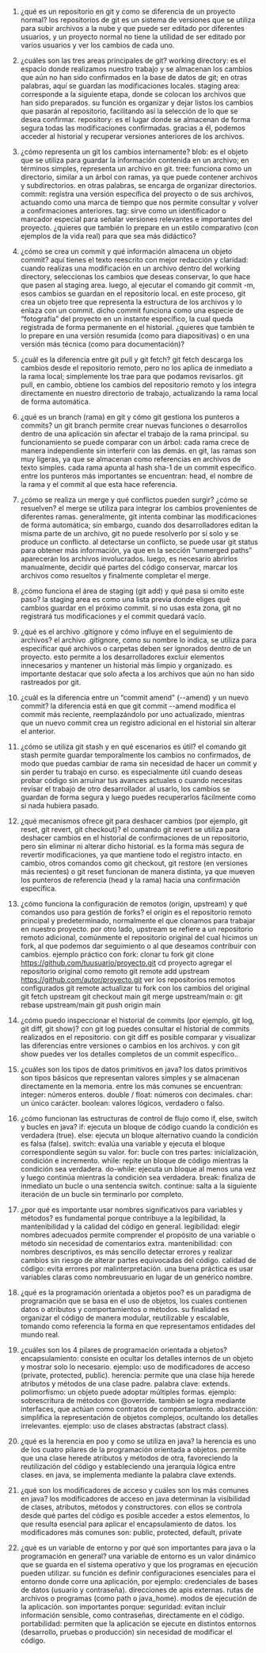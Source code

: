 1. ¿qué es un repositorio en git y como se diferencia de un proyecto normal?
los repositorios de git es un sistema de versiones que se utiliza para subir archivos a la nube y que puede ser editado por diferentes usuarios, y un proyecto normal no tiene la utilidad de ser editado por varios usuarios y ver los cambios de cada uno.

2. ¿cuáles son las tres areas principales de git?
working directory: es el espacio donde realizamos nuestro trabajo y se almacenan los cambios que aún no han sido confirmados en la base de datos de git; en otras palabras, aquí se guardan las modificaciones locales.
staging area: corresponde a la siguiente etapa, donde se colocan los archivos que han sido preparados. su función es organizar y dejar listos los cambios que pasarán al repositorio, facilitando así la selección de lo que se desea confirmar.
repository: es el lugar donde se almacenan de forma segura todas las modificaciones confirmadas. gracias a él, podemos acceder al historial y recuperar versiones anteriores de los archivos.
3. ¿cómo representa un git los cambios internamente?
blob: es el objeto que se utiliza para guardar la información contenida en un archivo; en términos simples, representa un archivo en git.
tree: funciona como un directorio, similar a un árbol con ramas, ya que puede contener archivos y subdirectorios. en otras palabras, se encarga de organizar directorios.
commit: registra una versión específica del proyecto o de sus archivos, actuando como una marca de tiempo que nos permite consultar y volver a confirmaciones anteriores.
tag: sirve como un identificador o marcador especial para señalar versiones relevantes e importantes del proyecto.
¿quieres que también lo prepare en un estilo comparativo (con ejemplos de la vida real) para que sea más didáctico?

4. ¿cómo se crea un commit y qué información almacena un objeto commit?
aquí tienes el texto reescrito con mejor redacción y claridad:
cuando realizas una modificación en un archivo dentro del working directory, seleccionas los cambios que deseas conservar, lo que hace que pasen al staging area. luego, al ejecutar el comando git commit -m, esos cambios se guardan en el repositorio local.
en este proceso, git crea un objeto tree que representa la estructura de los archivos y lo enlaza con un commit. dicho commit funciona como una especie de “fotografía” del proyecto en un instante específico, la cual queda registrada de forma permanente en el historial.
¿quieres que también te lo prepare en una versión resumida (como para diapositivas) o en una versión más técnica (como para documentación)?

5. ¿cuál es la diferencia entre git pull y git fetch?
git fetch descarga los cambios desde el repositorio remoto, pero no los aplica de inmediato a la rama local; simplemente los trae para que podamos revisarlos.
git pull, en cambio, obtiene los cambios del repositorio remoto y los integra directamente en nuestro directorio de trabajo, actualizando la rama local de forma automática.

6. ¿qué es un branch (rama) en git y cómo git gestiona los punteros a commits?
un git branch permite crear nuevas funciones o desarrollos dentro de una aplicación sin afectar el trabajo de la rama principal. su funcionamiento se puede comparar con un árbol: cada rama crece de manera independiente sin interferir con las demás.
en git, las ramas son muy ligeras, ya que se almacenan como referencias en archivos de texto simples. cada rama apunta al hash sha-1 de un commit específico. entre los punteros más importantes se encuentran: head, el nombre de la rama y el commit al que esta hace referencia.

7. ¿cómo se realiza un merge y qué conflictos pueden surgir? ¿cómo se resuelven?
el merge se utiliza para integrar los cambios provenientes de diferentes ramas. generalmente, git intenta combinar las modificaciones de forma automática; sin embargo, cuando dos desarrolladores editan la misma parte de un archivo, git no puede resolverlo por sí solo y se produce un conflicto.
al detectarse un conflicto, se puede usar git status para obtener más información, ya que en la sección “unmerged paths” aparecerán los archivos involucrados. luego, es necesario abrirlos manualmente, decidir qué partes del código conservar, marcar los archivos como resueltos y finalmente completar el merge.


8. ¿cómo funciona el área de staging (git add) y qué pasa si omito este paso?
la staging area es como una lista previa donde eliges qué cambios guardar en el próximo commit.
si no usas esta zona, git no registrará tus modificaciones y el commit quedará vacío.
9. ¿qué es el archivo .gitignore y cómo influye en el seguimiento de archivos?
el archivo .gitignore, como su nombre lo indica, se utiliza para especificar qué archivos o carpetas deben ser ignorados dentro de un proyecto. esto permite a los desarrolladores excluir elementos innecesarios y mantener un historial más limpio y organizado.
es importante destacar que solo afecta a los archivos que aún no han sido rastreados por git.

10. ¿cuál es la diferencia entre un “commit amend” (--amend) y un nuevo commit?
la diferencia está en que git commit --amend modifica el commit más reciente, reemplazándolo por uno actualizado, mientras que un nuevo commit crea un registro adicional en el historial sin alterar el anterior.
11. ¿cómo se utiliza git stash y en qué escenarios es útil?
el comando git stash permite guardar temporalmente los cambios no confirmados, de modo que puedas cambiar de rama sin necesidad de hacer un commit y sin perder tu trabajo en curso.
es especialmente útil cuando deseas probar código sin arruinar tus avances actuales o cuando necesitas revisar el trabajo de otro desarrollador. al usarlo, los cambios se guardan de forma segura y luego puedes recuperarlos fácilmente como si nada hubiera pasado.

12. ¿qué mecanismos ofrece git para deshacer cambios (por ejemplo, git reset, git revert, git checkout)?
el comando git revert se utiliza para deshacer cambios en el historial de confirmaciones de un repositorio, pero sin eliminar ni alterar dicho historial. es la forma más segura de revertir modificaciones, ya que mantiene todo el registro intacto.
en cambio, otros comandos como git checkout, git restore (en versiones más recientes) o git reset funcionan de manera distinta, ya que mueven los punteros de referencia (head y la rama) hacia una confirmación específica.

13. ¿cómo funciona la configuración de remotos (origin, upstream) y qué comandos uso para gestión de forks?
el origin es el repositorio remoto principal y predeterminado, normalmente el que clonamos para trabajar en nuestro proyecto. por otro lado, upstream se refiere a un repositorio remoto adicional, comúnmente el repositorio original del cual hicimos un fork, al que podemos dar seguimiento o al que deseamos contribuir con cambios.
ejemplo práctico con fork:
clonar tu fork
git clone https://github.com/tuusuario/proyecto.git
cd proyecto
agregar el repositorio original como remoto
git remote add upstream https://github.com/autor/proyecto.git
ver los repositorios remotos configurados
git remote
actualizar tu fork con los cambios del original
git fetch upstream
git checkout main
git merge upstream/main   o:  git rebase upstream/main
git push origin main

14. ¿cómo puedo inspeccionar el historial de commits (por ejemplo, git log, git diff, git show)?
con git log puedes consultar el historial de commits realizados en el repositorio.
con git diff es posible comparar y visualizar las diferencias entre versiones o cambios en los archivos.
y con git show puedes ver los detalles completos de un commit específico..

15. ¿cuáles son los tipos de datos primitivos en java?
los datos primitivos son tipos básicos que representan valores simples y se almacenan directamente en la memoria. entre los más comunes se encuentran:
integer: números enteros.
double / float: números con decimales.
char: un único carácter.
boolean: valores lógicos, verdadero o falso.
16. ¿cómo funcionan las estructuras de control de flujo como if, else, switch y bucles en java?
if: ejecuta un bloque de código cuando la condición es verdadera (true).
else: ejecuta un bloque alternativo cuando la condición es falsa (false).
switch: evalúa una variable y ejecuta el bloque correspondiente según su valor.
for: bucle con tres partes: inicialización, condición e incremento.
while: repite un bloque de código mientras la condición sea verdadera.
do-while: ejecuta un bloque al menos una vez y luego continúa mientras la condición sea verdadera.
break: finaliza de inmediato un bucle o una sentencia switch.
continue: salta a la siguiente iteración de un bucle sin terminarlo por completo.
17. ¿por qué es importante usar nombres significativos para variables y métodos?
es fundamental porque contribuye a la legibilidad, la mantenibilidad y la calidad del código en general.
legibilidad: elegir nombres adecuados permite comprender el propósito de una variable o método sin necesidad de comentarios extra.
mantenibilidad: con nombres descriptivos, es más sencillo detectar errores y realizar cambios sin riesgo de alterar partes equivocadas del código.
calidad de código: evita errores por malinterpretación. una buena práctica es usar variables claras como nombreusuario en lugar de un genérico nombre.
18. ¿qué es la programación orientada a objetos poo?
es un paradigma de programación que se basa en el uso de objetos, los cuales contienen datos o atributos y comportamientos o métodos. su finalidad es organizar el código de manera modular, reutilizable y escalable, tomando como referencia la forma en que representamos entidades del mundo real.
19. ¿cuáles son los 4 pilares de programación orientada a objetos?
encapsulamiento: consiste en ocultar los detalles internos de un objeto y mostrar solo lo necesario.
ejemplo: uso de modificadores de acceso (private, protected, public).
herencia: permite que una clase hija herede atributos y métodos de una clase padre.
palabra clave: extends.
polimorfismo: un objeto puede adoptar múltiples formas.
ejemplo: sobrescritura de métodos con @override.
también se logra mediante interfaces, que actúan como contratos de comportamiento.
abstracción: simplifica la representación de objetos complejos, ocultando los detalles irrelevantes.
ejemplo: uso de clases abstractas (abstract class).
20. ¿qué es la herencia en poo y como se utiliza en java?
la herencia es uno de los cuatro pilares de la programación orientada a objetos. permite que una clase herede atributos y métodos de otra, favoreciendo la reutilización del código y estableciendo una jerarquía lógica entre clases. en java, se implementa mediante la palabra clave extends.
21. ¿qué son los modificadores de acceso y cuáles son los más comunes en java?
los modificadores de acceso en java determinan la visibilidad de clases, atributos, métodos y constructores. con ellos se controla desde qué partes del código es posible acceder a estos elementos, lo que resulta esencial para aplicar el encapsulamiento de datos.
los modificadores más comunes son:
public, protected, default, private
22. ¿qué es un variable de entorno y por qué son importantes para java o la programación en general?
una variable de entorno es un valor dinámico que se guarda en el sistema operativo y que los programas en ejecución pueden utilizar. su función es definir configuraciones esenciales para el entorno donde corre una aplicación, por ejemplo:
credenciales de bases de datos (usuario y contraseña).
direcciones de apis externas.
rutas de archivos o programas (como path o java_home).
modos de ejecución de la aplicación.
son importantes porque:
seguridad: evitan incluir información sensible, como contraseñas, directamente en el código.
portabilidad: permiten que la aplicación se ejecute en distintos entornos (desarrollo, pruebas o producción) sin necesidad de modificar el código.

